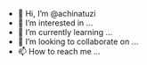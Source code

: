 - 👋 Hi, I’m @achinatuzi
- 👀 I’m interested in ...
- 🌱 I’m currently learning ...
- 💞️ I’m looking to collaborate on ...
- 📫 How to reach me ...

<!---
achinatuzi/achinatuzi is a ✨ special ✨ repository because its `README.md` (this file) appears on your GitHub profile.
You can click the Preview link to take a look at your changes.
--->
